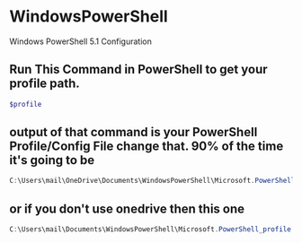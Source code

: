 # WindowsPowerShell
Windows PowerShell 5.1 Configuration

## Run This Command in PowerShell to get your profile path.
```powershell
$profile
```

## output of that command is your PowerShell Profile/Config File change that. 90% of the time it's going to be
```powershell
C:\Users\mail\OneDrive\Documents\WindowsPowerShell\Microsoft.PowerShell_profile.ps1
```
## or if you don't use onedrive then this one
```powershell
C:\Users\mail\Documents\WindowsPowerShell\Microsoft.PowerShell_profile.ps1
```
